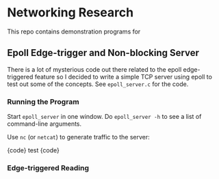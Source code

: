 # Networking Research
This repo contains demonstration programs for 

## Epoll Edge-trigger and Non-blocking Server
There is a lot of mysterious code out there related to the epoll edge-triggered
feature so I decided to write a simple TCP server using epoll to test out some
of the concepts.  See `epoll_server.c` for the code.

### Running the Program

Start `epoll_server` in one window. Do `epoll_server -h` to see a list of
command-line arguments.

Use `nc` (or `netcat`) to generate traffic to the server:

{code}
test
{code}

### Edge-triggered Reading

